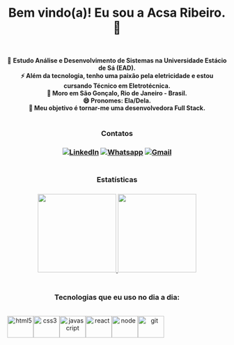 
<div align="center">

<h1>Bem vindo(a)! Eu sou a Acsa Ribeiro. 👋</h1><br/>

🔭 <b>Estudo Análise e Desenvolvimento de Sistemas na Universidade Estácio de Sá (EAD).<br/>
⚡ Além da tecnologia, tenho uma paixão pela eletricidade e estou cursando Técnico em Eletrotécnica.<br/>
📍 Moro em São Gonçalo, Rio de Janeiro - Brasil.<br/>
😄 Pronomes: Ela/Dela.<br/>
🚀 Meu objetivo é tornar-me uma desenvolvedora Full Stack.</b><br/><br/>

<h3>Contatos<h3>
  
  [![LinkedIn](	https://img.shields.io/badge/LinkedIn-0077B5?style=for-the-badge&logo=linkedin&logoColor=white)](https://www.linkedin.com/in/acsa-ribeiro/)
  [![Whatsapp](	https://img.shields.io/badge/WhatsApp-25D366?style=for-the-badge&logo=whatsapp&logoColor=white)](https://wa.me/+5521990586843)
  [![Gmail](		https://img.shields.io/badge/Gmail-D14836?style=for-the-badge&logo=gmail&logoColor=white)](mailto:acsaribeiro2002@gmail.com)<br/><br/>


<h3>Estatísticas<h3>

<a href="https://github.com/AcsaRibeiro/github-readme-stats">
  <img height="180em" src="https://github-readme-stats.vercel.app/api?username=AcsaRibeiro&show_icons=true&theme=tokyonight&include_all_commits-true&count-private-true"/>

   <img height="180em" src="https://github-readme-stats.vercel.app/api/top-langs/?username=AcsaRibeiro&layout=compact&langs_count=10&theme=tokyonight"/>     
</a><br/><br/>


<h3> Tecnologias que eu uso no dia a dia: </h3><br/>

<div style="display: flex">
  <img height="50" width="60" alt="html5" src="https://cdn.jsdelivr.net/gh/devicons/devicon/icons/html5/html5-original.svg">
  
  <img height="50" width="60" alt="css3" src="https://cdn.jsdelivr.net/gh/devicons/devicon/icons/css3/css3-original.svg">
      
   <img height="50" width="60" alt="javascript" src="https://cdn.jsdelivr.net/gh/devicons/devicon/icons/javascript/javascript-original.svg">
   
   <img height="50" width="60" alt="react" src="https://cdn.jsdelivr.net/gh/devicons/devicon/icons/react/react-original.svg">
   
   <img height="50" width="60" alt="node" src="https://cdn.jsdelivr.net/gh/devicons/devicon/icons/nodejs/nodejs-original.svg">
   
   <img height="50" width="60" alt="git"     src="https://cdn.jsdelivr.net/gh/devicons/devicon/icons/git/git-original.svg">
</div><br/>

</div>
